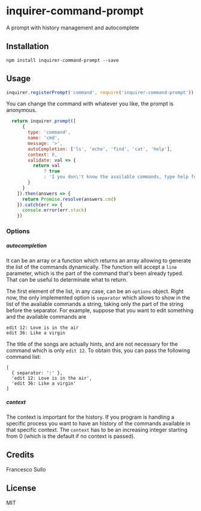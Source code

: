 # inquirer-command-prompt
A prompt with history management and autocomplete

## Installation

```
npm install inquirer-command-prompt --save
```

## Usage

```javascript
inquirer.registerPrompt('command', require('inquirer-command-prompt'))
```
You can change the command with whatever you like, the prompt is anonymous.


```javascript
  return inquirer.prompt([
      {
        type: 'command',
        name: 'cmd',
        message: '>',
        autoCompletion: ['ls', 'echo', 'find', 'cat', 'help'],
        context: 0,
        validate: val => {
          return val
              ? true
              : 'I you don\'t know the available commands, type help for help'
        }
      }
    ]).then(answers => {
      return Promise.resolve(answers.cmd)
    }).catch(err => {
      console.error(err.stack)
    })
```


### Options

##### autocompletion

It can be an array or a function which returns an array allowing to generate the list of the commands dynamically. The function will accept a `line` parameter, which is the part of the command that's been already typed. That can be useful to determinate what to return. 

The first element of the list, in any case, can be an `options` object. Right now, the only implemented option is `separator` which allows to show in the list of the available commands a string, taking only the part of the string before the separator. For example, suppose that you want to edit something and the available commands are 
```
edit 12: Love is in the air
edit 36: Like a virgin
```
The title of the songs are actually hints, and are not necessary for the command which is only `edit 12`. To obtain this, you can pass the following command list:
```
[
  { separator: ':' }, 
  'edit 12: Love is in the air',
  'edit 36: Like a virgin'
]
```

##### context

The context is important for the history. If you program is handling a specific process you want to have an history of the commands available in that specific context. The `context` has to be an increasing integer starting from 0 (which is the default if no context is passed).

## Credits
Francesco Sullo

## License
MIT